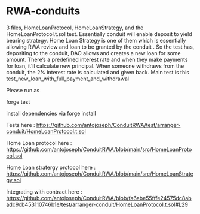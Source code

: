 # RWA-conduits

3 files, HomeLoanProtocol, HomeLoanStrategy, and the HomeLoanProtocol.t.sol test. Essentially conduit will enable deposit to yield bearing strategy. Home Loan Strategy is one of them which is essentially allowing RWA review and loan to be granted by the conduit . So the test has, depositing to the conduit, DAO allows and creates a new loan for some amount. There’s a predefined interest rate and when they make payments for loan, it’ll calculate new principal. When someone withdraws from the conduit, the 2% interest rate is calculated and given back. Main test is this test_new_loan_with_full_payment_and_withdrawal



Please run as 

forge test 


install dependencies via forge install


Tests here : https://github.com/antojoseph/ConduitRWA/test/arranger-conduit/HomeLoanProtocol.t.sol 

Home Loan protocol here : https://github.com/antojoseph/ConduitRWA/blob/main/src/HomeLoanProtocol.sol

Home Loan stratergy protocol here : https://github.com/antojoseph/ConduitRWA/blob/main/src/HomeLoanStrategy.sol

Integrating with contract here : https://github.com/antojoseph/ConduitRWA/blob/fa6abe55fffe24575dc8abadc9cb453110746b1e/test/arranger-conduit/HomeLoanProtocol.t.sol#L29